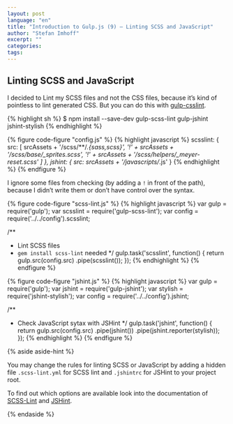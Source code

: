 ```yaml
---
layout: post
language: "en"
title: "Introduction to Gulp.js (9) – Linting SCSS and JavaScript"
author: "Stefan Imhoff"
excerpt: ""
categories:
tags:
---
```



## Linting SCSS and JavaScript
I decided to Lint my SCSS files and not the CSS files, because it’s kind of pointless to lint generated CSS. But you can do this with [gulp-csslint](https://www.npmjs.org/package/gulp-csslint/).

{% highlight sh %}
$ npm install --save-dev gulp-scss-lint gulp-jshint jshint-stylish
{% endhighlight %}

{% figure code-figure "config.js" %}
{% highlight javascript %}
scsslint: {
  src: [
    srcAssets + '/scss/**/*.{sass,scss}',
    '!' + srcAssets + '/scss/base/_sprites.scss',
    '!' + srcAssets + '/scss/helpers/_meyer-reset.scss'
  ]
},
jshint: {
  src: srcAssets + '/javascripts/*.js'
}
{% endhighlight %}
{% endfigure %}

I ignore some files from checking (by adding a `!` in front of the path), because I didn’t write them or don’t have control over the syntax.

{% figure code-figure "scss-lint.js" %}
{% highlight javascript %}
var gulp     = require('gulp');
var scsslint = require('gulp-scss-lint');
var config   = require('../../config').scsslint;

/**
 * Lint SCSS files
 * `gem install scss-lint` needed
 */
gulp.task('scsslint', function() {
  return gulp.src(config.src)
    .pipe(scsslint());
});
{% endhighlight %}
{% endfigure %}

{% figure code-figure "jshint.js" %}
{% highlight javascript %}
var gulp    = require('gulp');
var jshint  = require('gulp-jshint');
var stylish = require('jshint-stylish');
var config  = require('../../config').jshint;

/**
 * Check JavaScript sytax with JSHint
 */
gulp.task('jshint', function() {
  return gulp.src(config.src)
    .pipe(jshint())
    .pipe(jshint.reporter(stylish));
});
{% endhighlight %}
{% endfigure %}

{% aside aside-hint %}
<p>You may change the rules for linting SCSS or JavaScript by adding a hidden file <code>.scss-lint.yml</code> for SCSS lint and <code>.jshintrc</code> for JSHint to your project root.</p>
<p>To find out which options are available look into the documentation of <a href="https://github.com/causes/scss-lint">SCSS-Lint</a> and <a href="http://jshint.com/docs/">JSHint</a>.</p>
{% endaside %}
